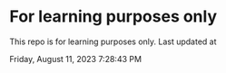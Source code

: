 # For learning purposes only
This repo is for learning purposes only.
Last updated at

Friday, August 11, 2023 7:28:43 PM

